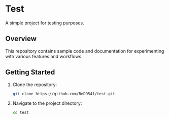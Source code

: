 # Test

A simple project for testing purposes.

## Overview

This repository contains sample code and documentation for experimenting with various features and workflows.

## Getting Started

1. Clone the repository:

    ```sh
    git clone https://github.com/ReD9541/test.git
    ```

2. Navigate to the project directory:

    ```sh
    cd test
    ```
